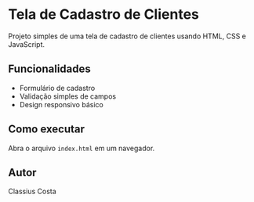 # Tela de Cadastro de Clientes

Projeto simples de uma tela de cadastro de clientes usando HTML, CSS e JavaScript.

## Funcionalidades

- Formulário de cadastro
- Validação simples de campos
- Design responsivo básico

## Como executar

Abra o arquivo `index.html` em um navegador.

## Autor

Classius Costa
